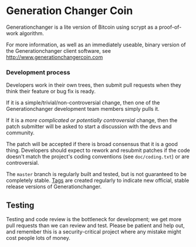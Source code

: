 Generation Changer Coin
================================



Generationchanger is a lite version of Bitcoin using scrypt as a proof-of-work algorithm.

For more information, as well as an immediately useable, binary version of 
the Generationchanger client software, see http://www.generationchangercoin.com 
<h3>Development process</h3> Developers work in their own trees, then submit pull requests when they think
their feature or bug fix is ready.

If it is a simple/trivial/non-controversial change, then one of the Generationchanger
development team members simply pulls it.

If it is a *more complicated or potentially controversial* change, then the patch
submitter will be asked to start a discussion with the devs and community.

The patch will be accepted if there is broad consensus that it is a good thing.
Developers should expect to rework and resubmit patches if the code doesn't
match the project's coding conventions (see `doc/coding.txt`) or are
controversial.

The `master` branch is regularly built and tested, but is not guaranteed to be
completely stable. [Tags](https://github.com/generationchanger-project/generationchanger/tags) are created
regularly to indicate new official, stable release versions of Generationchanger.

Testing
-------

Testing and code review is the bottleneck for development; we get more pull
requests than we can review and test. Please be patient and help out, and
remember this is a security-critical project where any mistake might cost people
lots of money.

###